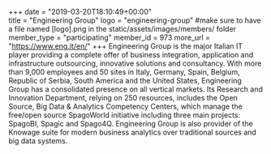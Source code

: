 +++
date = "2019-03-20T18:10:49+00:00"       
title = "Engineering Group"
logo = "engineering-group" #make sure to have a file named [logo].png in the static/assets/images/members/ folder
member_type = "participating"
member_id = 973
more_url = "https://www.eng.it/en/"
+++
Engineering Group is the major Italian IT player providing a complete offer of business integration, application and infrastructure outsourcing, innovative solutions and consultancy. With more than 9,000 employees and 50 sites in Italy, Germany, Spain, Belgium, Republic of Serbia, South America and the United States, Engineering Group has a consolidated presence on all vertical markets. Its Research and Innovation Department, relying on 250 resources, includes the Open Source, Big Data & Analytics Competency Centers, which manage the free/open source SpagoWorld initiative including three main projects: SpagoBI, Spagic and Spago4Q. Engineering Group is also provider of the Knowage suite for modern business analytics over traditional sources and big data systems.